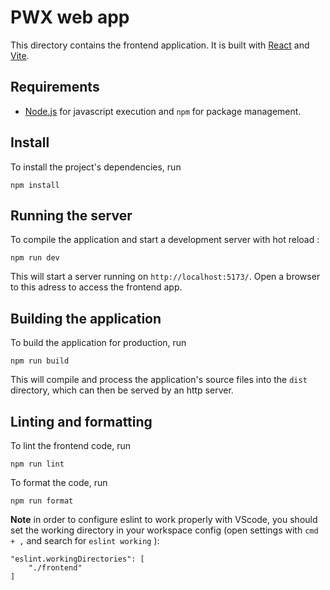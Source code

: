 # PWX web app

This directory contains the frontend application. It is built with [React](https://reactjs.org/) and [Vite](https://vitejs.dev/).

## Requirements

* [Node.js](https://nodejs.org/en/) for javascript execution and `npm` for package management.

## Install

To install the project's dependencies, run

```console
npm install
```

## Running the server

To compile the application and start a development server with hot reload :

```console
npm run dev
```

This will start a server running on `http://localhost:5173/`. Open a browser to this adress to access the frontend app.

## Building the application

To build the application for production, run

```console
npm run build
```

This will compile and process the application's source files into the `dist` directory, which can then be served by an http server.

## Linting and formatting

To lint the frontend code, run

```console
npm run lint
```

To format the code, run

```console
npm run format
```

**Note** in order to configure eslint to work properly with VScode, you should set the working directory in your workspace config (open settings with `cmd + ,` and search for `eslint working` ):

```
"eslint.workingDirectories": [
    "./frontend"
]
```
